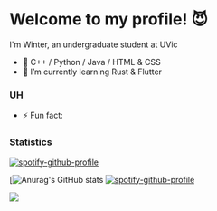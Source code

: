<!-- ### Hi there 👋-->
# Welcome to my profile! :smiling_imp:
I'm Winter, an undergraduate student at UVic

- 🔭 C++ / Python / Java / HTML & CSS 
- 🌱 I’m currently learning Rust & Flutter

### UH 
- ⚡ Fun fact: 

### Statistics 
[![spotify-github-profile](https://spotify-github-profile.vercel.app/api/view?uid=0vl6o9xfy3r4t5zr38sf32wmz&cover_image=true&theme=novatorem&show_offline=true&background_color=121212&interchange=true&bar_color=53b14f&bar_color_cover=false)](https://github.com/kittinan/spotify-github-profile)

[![Anurag's GitHub stats](https://github-readme-stats.vercel.app/api?username=WinterNH&show_icons=true&theme=shades-of-purple) [![spotify-github-profile](https://spotify-github-profile.vercel.app/api/view?uid=0vl6o9xfy3r4t5zr38sf32wmz&cover_image=true&theme=novatorem&show_offline=false&background_color=121212&interchange=true&bar_color=53b14f&bar_color_cover=false)](https://github.com/kittinan/spotify-github-profile)

![](https://dcbadge.vercel.app/api/shield/189123289791070209?compact=true)



